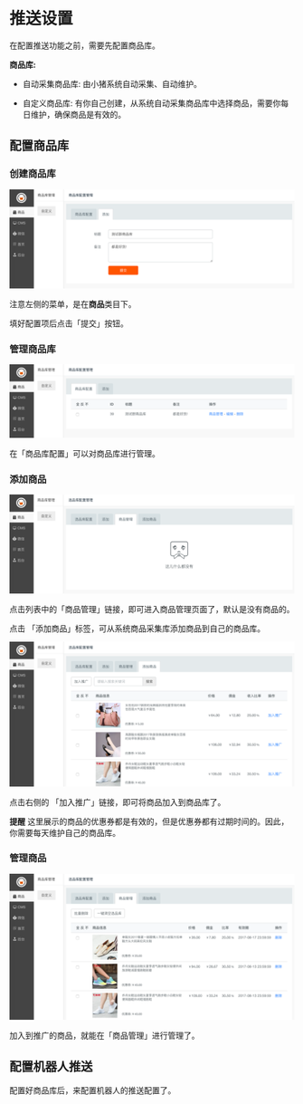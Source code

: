 推送设置
======

在配置推送功能之前，需要先配置商品库。

**商品库:**

- 自动采集商品库:
    由小猪系统自动采集、自动维护。
    
- 自定义商品库:
    有你自己创建，从系统自动采集商品库中选择商品，需要你每日维护，确保商品是有效的。

## 配置商品库

### 创建商品库

![](../images/024139AA-52F5-4E98-80AC-6695462B97AA.png)

注意左侧的菜单，是在**商品**类目下。

填好配置项后点击「提交」按钮。

### 管理商品库

![](../images/CD4AF4B2-A558-4AA6-958C-80138D466DD4.png)

在「商品库配置」可以对商品库进行管理。

### 添加商品

![](../images/F43CA030-55EA-4EB5-9470-F373F2A9202B.png)

点击列表中的「商品管理」链接，即可进入商品管理页面了，默认是没有商品的。

点击 「添加商品」标签，可从系统商品采集库添加商品到自己的商品库。

![](../images/E60F5AA0-63ED-4D3C-94C4-033F790E3342.png)

点击右侧的 「加入推广」链接，即可将商品加入到商品库了。

**提醒**
这里展示的商品的优惠券都是有效的，但是优惠券都有过期时间的。因此，你需要每天维护自己的商品库。

### 管理商品

![](../images/7350566E-79E4-40CA-87F8-DF0AD7DFD9B9.png)

加入到推广的商品，就能在「商品管理」进行管理了。


## 配置机器人推送

配置好商品库后，来配置机器人的推送配置了。


